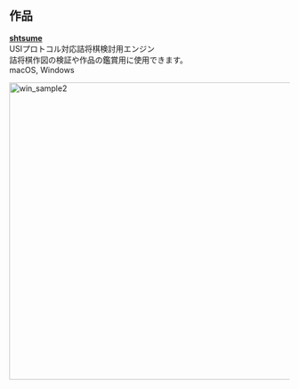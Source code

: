 ## 作品

[**shtsume**](https://github.com/hkijin/shtsume/releases/tag/v1.0.0)  
USIプロトコル対応詰将棋検討用エンジン  
詰将棋作図の検証や作品の鑑賞用に使用できます。  
macOS, Windows  
  
<img width="533" alt="win_sample2" src="https://user-images.githubusercontent.com/99144736/198815169-f71fa8bc-0cc1-409d-9ce2-5acb9e87f15f.PNG">
